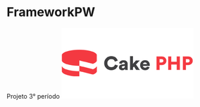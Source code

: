 # FrameworkPW
Projeto 3° período 
![](https://github.com/mxtqn/FrameworkPW/blob/master/ReadMe/logo%20nome.png?raw=true)
